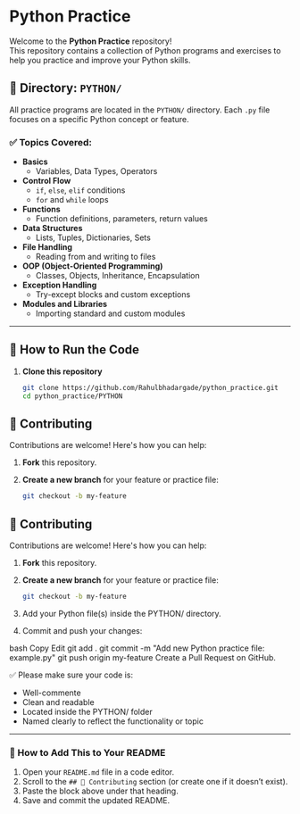 # Python Practice

Welcome to the **Python Practice** repository!  
This repository contains a collection of Python programs and exercises to help you practice and improve your Python skills.

## 📁 Directory: `PYTHON/`

All practice programs are located in the `PYTHON/` directory. Each `.py` file focuses on a specific Python concept or feature.

### ✅ Topics Covered:

- **Basics**
  - Variables, Data Types, Operators
- **Control Flow**
  - `if`, `else`, `elif` conditions
  - `for` and `while` loops
- **Functions**
  - Function definitions, parameters, return values
- **Data Structures**
  - Lists, Tuples, Dictionaries, Sets
- **File Handling**
  - Reading from and writing to files
- **OOP (Object-Oriented Programming)**
  - Classes, Objects, Inheritance, Encapsulation
- **Exception Handling**
  - Try-except blocks and custom exceptions
- **Modules and Libraries**
  - Importing standard and custom modules

---

## 🚀 How to Run the Code

1. **Clone this repository**
   ```bash
   git clone https://github.com/Rahulbhadargade/python_practice.git
   cd python_practice/PYTHON
## 🤝 Contributing

Contributions are welcome! Here's how you can help:

1. **Fork** this repository.

2. **Create a new branch** for your feature or practice file:
   ```bash
   git checkout -b my-feature
## 🤝 Contributing

Contributions are welcome! Here's how you can help:

1. **Fork** this repository.

2. **Create a new branch** for your feature or practice file:
   ```bash
   git checkout -b my-feature
3. Add your Python file(s) inside the PYTHON/ directory.

4. Commit and push your changes:

bash
Copy
Edit
git add .
git commit -m "Add new Python practice file: example.py"
git push origin my-feature
Create a Pull Request on GitHub.

✅ Please make sure your code is:

- Well-commente
- Clean and readable
- Located inside the PYTHON/ folder
- Named clearly to reflect the functionality or topic

---

### 🔧 How to Add This to Your README

1. Open your `README.md` file in a code editor.
2. Scroll to the `## 🤝 Contributing` section (or create one if it doesn’t exist).
3. Paste the block above under that heading.
4. Save and commit the updated README.
